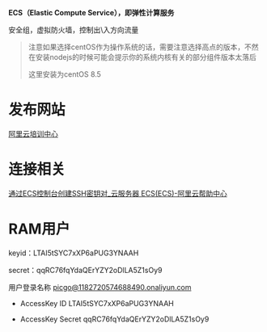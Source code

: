 **ECS（Elastic Compute Service），即弹性计算服务**



安全组，虚拟防火墙，控制出\入方向流量



> 注意如果选择centOS作为操作系统的话，需要注意选择高点的版本，不然在安装nodejs的时候可能会提示你的系统内核有关的部分组件版本太落后
>
> 这里安装为centOS	8.5
>
> 



# 发布网站

[阿里云培训中心](https://edu.aliyun.com/course/317192/lesson/341802904)



# 连接相关

[通过ECS控制台创建SSH密钥对_云服务器 ECS(ECS)-阿里云帮助中心](https://help.aliyun.com/zh/ecs/user-guide/create-an-ssh-key-pair?spm=5176.ecscore_keyPair.console-base_help.dexternal.12bd4df5YxDoqI)



# RAM用户

keyid：LTAI5tSYC7xXP6aPUG3YNAAH

secret：qqRC76fqYdaQErYZY2oDlLA5Z1sOy9



用户登录名称 picgo@1182720574688490.onaliyun.com 

- AccessKey ID LTAI5tSYC7xXP6aPUG3YNAAH

- AccessKey Secret qqRC76fqYdaQErYZY2oDlLA5Z1sOy9